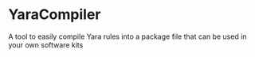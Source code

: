 # YaraCompiler
A tool to easily compile Yara rules into a package file that can be used in your own software kits
